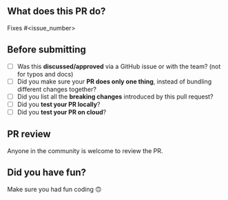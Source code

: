 ## What does this PR do?

<!--
Please include a summary of the change and which issue is fixed.
Please also include relevant motivation and context.
List any dependencies that are required for this change.
-->

Fixes #\<issue_number>

## Before submitting

- [ ] Was this **discussed/approved** via a GitHub issue or with the team? (not for typos and docs)
- [ ] Did you make sure your **PR does only one thing**, instead of bundling different changes together?
- [ ] Did you list all the **breaking changes** introduced by this pull request?
- [ ] Did you **test your PR locally**?
- [ ] Did you **test your PR on cloud**?

## PR review

Anyone in the community is welcome to review the PR.

## Did you have fun?

Make sure you had fun coding 🙃
